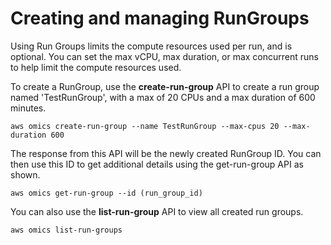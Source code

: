 # Creating and managing RunGroups<a name="creating-and-managing-rungroups"></a>

Using Run Groups limits the compute resources used per run, and is optional\. You can set the max vCPU, max duration, or max concurrent runs to help limit the compute resources used\.

To create a RunGroup, use the **create\-run\-group** API to create a run group named 'TestRunGroup', with a max of 20 CPUs and a max duration of 600 minutes\. 

```
aws omics create-run-group --name TestRunGroup --max-cpus 20 --max-duration 600    
```

The response from this API will be the newly created RunGroup ID\. You can then use this ID to get additional details using the get\-run\-group API as shown\.

```
aws omics get-run-group --id (run_group_id)   
```

You can also use the **list\-run\-group** API to view all created run groups\.

```
aws omics list-run-groups     
```